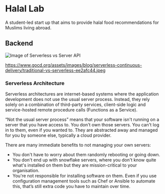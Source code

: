 # Halal Lab
A student-led start up that aims to provide halal food recommendations for Muslims living abroad.

## Backend 

![Image of Serverless vs Server API](https://www.gocd.org/assets/images/blog/serverless-continuous-delivery/traditional-vs-serverless-ee2afc44.jpeg)

https://www.gocd.org/assets/images/blog/serverless-continuous-delivery/traditional-vs-serverless-ee2afc44.jpeg

### Serverless Architecture
Serverless architectures are internet-based systems where the application development does not use the usual server process. Instead, they rely solely on a combination of third-party services, client-side logic and service-hosted remote procedure calls (Functions as a Service).

“Not the usual server process” means that your software isn't running on a server that you have access to. You don't own those servers. You can't log in to them, even if you wanted to. They are abstracted away and managed for you by someone else, typically a cloud provider.

There are many immediate benefits to not managing your own servers:

* You don't have to worry about them randomly rebooting or going down.
* You don't end up with snowflake servers, where you don't know quite what's installed on them but they are mission-critical to your organisation.
* You're not responsible for installing software on them. Even if you use configuration management tools such as Chef or Ansible to automate this, that’s still extra code you have to maintain over time.
